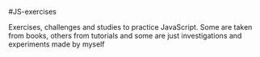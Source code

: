 #JS-exercises

Exercises, challenges and studies to practice JavaScript. Some are taken from books, others from tutorials and some are just investigations and experiments made by myself
